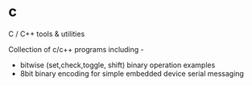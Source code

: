 # c
C / C++ tools &amp; utilities

Collection of c/c++ programs including -
* bitwise (set,check,toggle, shift) binary operation examples
* 8bit binary encoding for simple embedded device serial messaging 
